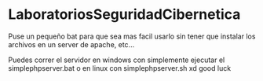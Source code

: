 ﻿# LaboratoriosSeguridadCibernetica
Puse un pequeño bat para que sea mas facil usarlo sin tener que instalar los archivos en un server de apache, etc...

Puedes correr el servidor en windows con simplemente ejecutar el simplephpserver.bat o en linux con simplephpserver.sh xd good luck
